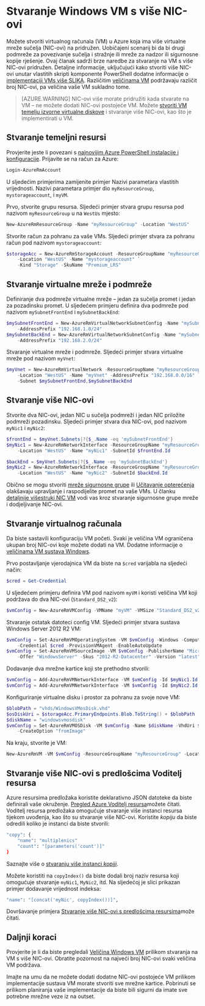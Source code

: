 <properties
   pageTitle="Stvaranje Windows VM s više NIC-ovi | Microsoft Azure"
   description="Saznajte kako stvoriti Windows VM s više NIC-ovi povezan s predlošcima Azure PowerShell ili upravitelj resursa."
   services="virtual-machines-windows"
   documentationCenter=""
   authors="iainfoulds"
   manager="timlt"
   editor=""/>

<tags
   ms.service="virtual-machines-windows"
   ms.devlang="na"
   ms.topic="article"
   ms.tgt_pltfrm="vm-windows"
   ms.workload="infrastructure"
   ms.date="10/27/2016"
   ms.author="iainfou"/>

# <a name="creating-a-windows-vm-with-multiple-nics"></a>Stvaranje Windows VM s više NIC-ovi
Možete stvoriti virtualnog računala (VM) u Azure koja ima više virtualne mreže sučelja (NIC-ovi) na pridružen. Uobičajeni scenarij bi da bi drugi podmreže za povezivanje sučelja i stražnje ili mreže za nadzor ili sigurnosne kopije rješenje. Ovaj članak sadrži brze naredbe za stvaranje na VM s više NIC-ovi pridružen. Detaljne informacije, uključujući kako stvoriti više NIC-ovi unutar vlastitih skripti komponente PowerShell dodatne informacije o [implementaciji VMs više SLIKA](../virtual-network/virtual-network-deploy-multinic-arm-ps.md). Različitim [veličinama VM](virtual-machines-windows-sizes.md) podržavaju različit broj NIC-ovi, pa veličina vaše VM sukladno tome.

>[AZURE.WARNING] NIC-ovi više morate pridružiti kada stvarate na VM – ne možete dodati NIC-ovi postojeće VM. Možete [stvoriti VM temelju izvorne virtualne diskove](virtual-machines-windows-vhd-copy.md) i stvaranje više NIC-ovi, kao što je implementirati u VM.

## <a name="create-core-resources"></a>Stvaranje temeljni resursi
Provjerite jeste li povezani s [najnovijim Azure PowerShell instalacije i konfiguracije](../powershell-install-configure.md). Prijavite se na račun za Azure:

```powershell
Login-AzureRmAccount
```

U sljedećim primjerima zamijenite primjer Nazivi parametara vlastitih vrijednosti. Nazivi parametara primjer dio `myResourceGroup`, `mystorageaccount`, i `myVM`.

Prvo, stvorite grupu resursa. Sljedeći primjer stvara grupu resursa pod nazivom `myResourceGroup` u na `WestUs` mjesto:

```powershell
New-AzureRmResourceGroup -Name "myResourceGroup" -Location "WestUS"
```

Stvorite račun za pohranu za vaše VMs. Sljedeći primjer stvara za pohranu račun pod nazivom `mystorageaccount`:

```powershell
$storageAcc = New-AzureRmStorageAccount -ResourceGroupName "myResourceGroup" `
    -Location "WestUS" -Name "mystorageaccount" `
    -Kind "Storage" -SkuName "Premium_LRS" 
```

## <a name="create-virtual-network-and-subnets"></a>Stvaranje virtualne mreže i podmreže
Definiranje dva podmreže virtualne mreže – jedan za sučelja promet i jedan za pozadinsku promet. U sljedećem primjeru definira dva podmreže pod nazivom `mySubnetFrontEnd` i `mySubnetBackEnd`:

```powershell
$mySubnetFrontEnd = New-AzureRmVirtualNetworkSubnetConfig -Name "mySubnetFrontEnd" `
    -AddressPrefix "192.168.1.0/24"
$mySubnetBackEnd = New-AzureRmVirtualNetworkSubnetConfig -Name "mySubnetBackEnd" `
    -AddressPrefix "192.168.2.0/24"
```

Stvaranje virtualne mreže i podmreže. Sljedeći primjer stvara virtualne mreže pod nazivom `myVnet`:

```powershell
$myVnet = New-AzureRmVirtualNetwork -ResourceGroupName "myResourceGroup" `
    -Location "WestUS" -Name "myVnet" -AddressPrefix "192.168.0.0/16" `
    -Subnet $mySubnetFrontEnd,$mySubnetBackEnd
```


## <a name="create-multiple-nics"></a>Stvaranje više NIC-ovi
Stvorite dva NIC-ovi, jedan NIC u sučelja podmreži i jedan NIC priložite podmreži pozadinsku. Sljedeći primjer stvara dva NIC-ovi, pod nazivom `myNic1` i `myNic2`:

```powershell
$frontEnd = $myVnet.Subnets|?{$_.Name -eq 'mySubnetFrontEnd'}
$myNic1 = New-AzureRmNetworkInterface -ResourceGroupName "myResourceGroup" `
    -Location "WestUS" -Name "myNic1" -SubnetId $frontEnd.Id

$backEnd = $myVnet.Subnets|?{$_.Name -eq 'mySubnetBackEnd'}
$myNic2 = New-AzureRmNetworkInterface -ResourceGroupName "myResourceGroup" `
    -Location "WestUS" -Name "myNic2" -SubnetId $backEnd.Id
```

Obično se mogu stvoriti [mreže sigurnosne grupe](../virtual-network/virtual-networks-nsg.md) ili [Učitavanje opterećenja](../load-balancer/load-balancer-overview.md) olakšavaju upravljanje i raspodijelite promet na vaše VMs. U članku [detaljnije višestruki NIC VM](../virtual-network/virtual-network-deploy-multinic-arm-ps.md) vodi vas kroz stvaranje sigurnosne grupe mreže i dodjeljivanje NIC-ovi.


## <a name="create-the-virtual-machine"></a>Stvaranje virtualnog računala
Da biste sastavili konfiguraciju VM početi. Svaki je veličina VM ograničena ukupan broj NIC-ovi koje možete dodati na VM. Dodatne informacije o [veličinama VM sustava Windows](virtual-machines-windows-sizes.md). 

Prvo postavljanje vjerodajnica VM da biste na `$cred` varijabla na sljedeći način:

```powershell
$cred = Get-Credential
```

U sljedećem primjeru definira VM pod nazivom `myVM` i koristi veličina VM koji podržava do dva NIC-ovi (`Standard_DS2_v2`):

```powershell
$vmConfig = New-AzureRmVMConfig -VMName "myVM" -VMSize "Standard_DS2_v2"
```

Stvaranje ostatak datoteci config VM. Sljedeći primjer stvara sustava Windows Server 2012 R2 VM:

```powershell
$vmConfig = Set-AzureRmVMOperatingSystem -VM $vmConfig -Windows -ComputerName Te"MyVM" `
    -Credential $cred -ProvisionVMAgent -EnableAutoUpdate
$vmConfig = Set-AzureRmVMSourceImage -VM $vmConfig -PublisherName "MicrosoftWindowsServer" `
    -Offer "WindowsServer" -Skus "2012-R2-Datacenter" -Version "latest"
```

Dodavanje dva mrežne kartice koji ste prethodno stvorili:

```powershell
$vmConfig = Add-AzureRmVMNetworkInterface -VM $vmConfig -Id $myNic1.Id -Primary
$vmConfig = Add-AzureRmVMNetworkInterface -VM $vmConfig -Id $myNic2.Id
```

Konfiguriranje virtualne disku i prostor za pohranu za svoje nove VM:

```powershell
$blobPath = "vhds/WindowsVMosDisk.vhd"
$osDiskUri = $storageAcc.PrimaryEndpoints.Blob.ToString() + $blobPath
$diskName = "windowsvmosdisk"
$vmConfig = Set-AzureRmVMOSDisk -VM $vmConfig -Name $diskName -VhdUri $osDiskUri `
    -CreateOption "fromImage"
```

Na kraju, stvorite je VM:

```powershell
New-AzureRmVM -VM $vmConfig -ResourceGroupName "myResourceGroup" -Location "WestUS"
```

## <a name="creating-multiple-nics-using-resource-manager-templates"></a>Stvaranje više NIC-ovi s predlošcima Voditelj resursa
Azure resursima predložaka koristite deklarativno JSON datoteke da biste definirali vaše okruženje. [Pregled Azure Voditelj resursa](../azure-resource-manager/resource-group-overview.md)možete čitati. Voditelj resursa predložaka omogućuje stvaranje više instanci resursa tijekom uvođenja, kao što su stvaranje više NIC-ovi. Koristite *kopiju* da biste odredili koliko je instanci da biste stvorili:

```bash
"copy": {
    "name": "multiplenics"
    "count": "[parameters('count')]"
}
```

Saznajte više o [stvaranju više instanci *kopiji*](../resource-group-create-multiple.md). 

Možete koristiti na `copyIndex()` da biste dodali broj naziv resursa koji omogućuje stvaranje `myNic1`, `MyNic2`, itd. Na sljedećoj je slici prikazan primjer dodavanje vrijednost indeksa:

```bash
"name": "[concat('myNic', copyIndex())]", 
```

Dovršavanje primjera [Stvaranje više NIC-ovi s predlošcima resursima](../virtual-network/virtual-network-deploy-multinic-arm-template.md)može čitati.

## <a name="next-steps"></a>Daljnji koraci
Provjerite je li da biste pregledali [Veličina Windows VM](virtual-machines-windows-sizes.md) prilikom stvaranja na VM s više NIC-ovi. Obratite pozornost na najveći broj NIC-ovi svaki veličina VM podržava. 

Imajte na umu da ne možete dodati dodatne NIC-ovi postojeće VM prilikom implementacije sustava VM morate stvoriti sve mrežne kartice. Pobrinuti se prilikom planiranja vaše implementacije da biste bili sigurni da imate sve potrebne mrežne veze iz na outset.